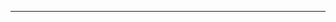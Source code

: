<!--
CO_OP_TRANSLATOR_METADATA:
{
  "original_hash": "685f55cb07de19b52a30ce6e8b6d889e",
  "translation_date": "2025-08-28T21:14:28+00:00",
  "source_file": "03-CoreGenerativeAITechniques/README.md",
  "language_code": "ne"
}
-->


---

